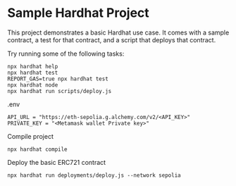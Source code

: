 # Sample Hardhat Project

This project demonstrates a basic Hardhat use case. It comes with a sample contract, a test for that contract, and a script that deploys that contract.

Try running some of the following tasks:

```shell
npx hardhat help
npx hardhat test
REPORT_GAS=true npx hardhat test
npx hardhat node
npx hardhat run scripts/deploy.js
```
.env
```shell
API_URL = "https://eth-sepolia.g.alchemy.com/v2/<API_KEY>"
PRIVATE_KEY = "<Metamask wallet Private key>"
```
Compile project
```shell
npx hardhat compile
```
Deploy the basic ERC721 contract
```shell
npx hardhat run deployments/deploy.js --network sepolia
```
